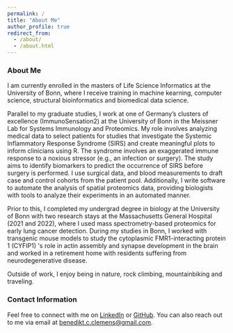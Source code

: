 ```yaml
---
permalink: /
title: "About Me"
author_profile: true
redirect_from: 
  - /about/
  - /about.html
---
```

### About Me

I am currently enrolled in the masters of Life Science Informatics at the University of Bonn, where I receive training in machine kearning, computer science, structural bioinformatics and biomedical data science. 

Parallel to my graduate studies, I work at one of Germany’s clusters of excellence (ImmunoSensation2) at the University of Bonn in the Meissner Lab for Systems Immunology and Proteomics. My role involves analyzing medical data to select patients for studies that investigate the Systemic Inflammatory Response Syndrome (SIRS) and create meaningful plots to inform clinicians using R. The syndrome involves an exaggerated immune response to a noxious stressor (e.g., an infection or surgery). The study aims to identify biomarkers to predict the occurrence of SIRS before surgery is performed. I use surgical data, and blood measurements to draft case and control cohorts from the patient pool. Additionally, I write software to automate the analysis of spatial proteomics data, providing biologists with tools to analyze their experiments in an automated manner.

Prior to this, I completed my undergrad degree in biology at the University of Bonn with two research stays at the Massachusetts General Hospital (2021 and 2022), where I used mass spectrometry-based proteomics for early lung cancer detection. During my studies in Bonn, I worked with transgenic mouse models to study the cytoplasmic FMR1-interacting protein 1 (CYFIP1) 's role in actin assembly and synapse development in the brain and worked in a retirement home with residents suffering from neurodegenerative disease. 

Outside of work, I enjoy being in nature, rock climbing, mountainbiking and traveling.  

### Contact Information
Feel free to connect with me on [LinkedIn](https://www.linkedin.com/in/benedikt-clemens-5b2913186/) or [GitHub](https://github.com/benediktchristianclemens). You can also reach out to me via email at [benedikt.c.clemens@gmail.com](mailto:benedikt.c.clemens@gmail.com).

